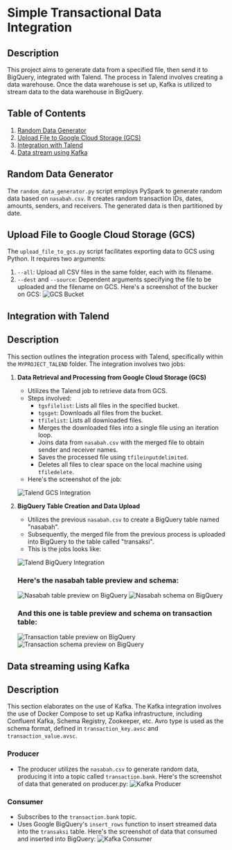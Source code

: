 # Simple Transactional Data Integration

## Description
This project aims to generate data from a specified file, then send it to BigQuery, integrated with Talend. The process in Talend involves creating a data warehouse. Once the data warehouse is set up, Kafka is utilized to stream data to the data warehouse in BigQuery.

## Table of Contents
1. [Random Data Generator](#random-data-generator)
2. [Upload File to Google Cloud Storage (GCS)](#upload-file-to-google-cloud-storage-gcs)
3. [Integration with Talend](#integration-with-talend)
4. [Data stream using Kafka](#data-streaming-using-kafka)

## Random Data Generator
The `random_data_generator.py` script employs PySpark to generate random data based on `nasabah.csv`. It creates random transaction IDs, dates, amounts, senders, and receivers. The generated data is then partitioned by date.

## Upload File to Google Cloud Storage (GCS)
The `upload_file_to_gcs.py` script facilitates exporting data to GCS using Python. It requires two arguments:
1. `--all`: Upload all CSV files in the same folder, each with its filename.
2. `--dest` and `--source`: Dependent arguments specifying the file to be uploaded and the filename on GCS.
Here's a screenshot of the bucker on GCS:
![GCS Bucket](imgs/all_files_on_gcs.png)

## Integration with Talend
## Description
This section outlines the integration process with Talend, specifically within the `MYPROJECT_TALEND` folder. The integration involves two jobs:

1. **Data Retrieval and Processing from Google Cloud Storage (GCS)**
   - Utilizes the Talend job to retrieve data from GCS.
   - Steps involved:
     - `tgsfilelist`: Lists all files in the specified bucket.
     - `tgsget`: Downloads all files from the bucket.
     - `tfilelist`: Lists all downloaded files.
     - Merges the downloaded files into a single file using an iteration loop.
     - Joins data from `nasabah.csv` with the merged file to obtain sender and receiver names.
     - Saves the processed file using `tfileinputdelimited`.
     - Deletes all files to clear space on the local machine using `tfiledelete`.
    - Here's the screenshot of the job:

    ![Talend GCS Integration](imgs/Talend_gcs.png)


2. **BigQuery Table Creation and Data Upload**
   - Utilizes the previous `nasabah.csv` to create a BigQuery table named "nasabah".
   - Subsequently, the merged file from the previous process is uploaded into BigQuery to the table called "transaksi".
   - This is the jobs looks like:

   ![Talend BigQuery Integration](imgs/Talend_gcs.png)
   ### Here's the nasabah table preview and schema:
   ![Nasabah table preview on BigQuery](imgs/nasabah_table_preview_on_bq.png)
   ![Nasabah schema on BigQuery](imgs/nasabah_schema_on_bq.png)
   ### And this one is table preview and schema on transaction table:
   ![Transaction table preview on BigQuery](imgs/transaction_table_preview_on_bq.png)
   ![Transaction schema preview on BigQuery](imgs/transaction_schema_on_bq.png)

## Data streaming using Kafka
## Description
This section elaborates on the use of Kafka. The Kafka integration involves the use of Docker Compose to set up Kafka infrastructure, including Confluent Kafka, Schema Registry, Zookeeper, etc. Avro type is used as the schema format, defined in `transaction_key.avsc` and `transaction_value.avsc`.

### Producer
- The producer utilizes the `nasabah.csv` to generate random data, producing it into a topic called `transaction.bank`.
    Here's the screenshot of data that generated on producer.py:
![Kafka Producer](imgs/kafka_producer.png)
### Consumer
- Subscribes to the `transaction.bank` topic.
- Uses Google BigQuery's `insert_rows` function to insert streamed data into the `transaksi` table.
    Here's the screenshot of data that consumed and inserted into BigQuery:
![Kafka Consumer](imgs/kafka_consumer.png)

